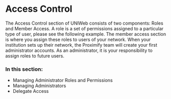 # Access Control

The Access Control section of UNIWeb consists of two components: Roles and Member Access. A role is a set of permissions assigned to a particular type of user, please see the following example.
The member access section is where you assign these roles to users of your network.
When your institution sets up their network, the Proximify team will create your first administrator accounts. As an administrator, it is your responsibility to assign roles to future users.

### In this section:
- Managing Administrator Roles and Permissions
- Managing Administrators
- Delegate Access